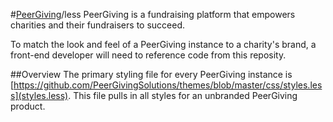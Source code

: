 #[PeerGiving](www.peergiving.com)/less
PeerGiving is a fundraising platform that empowers charities and their fundraisers to succeed. 

To match the look and feel of a PeerGiving instance to a charity's brand, a front-end developer will need to reference code from this reposity.

##Overview
The primary styling file for every PeerGiving instance is [https://github.com/PeerGivingSolutions/themes/blob/master/css/styles.less](styles.less). This file pulls in all styles for an unbranded PeerGiving product. 


